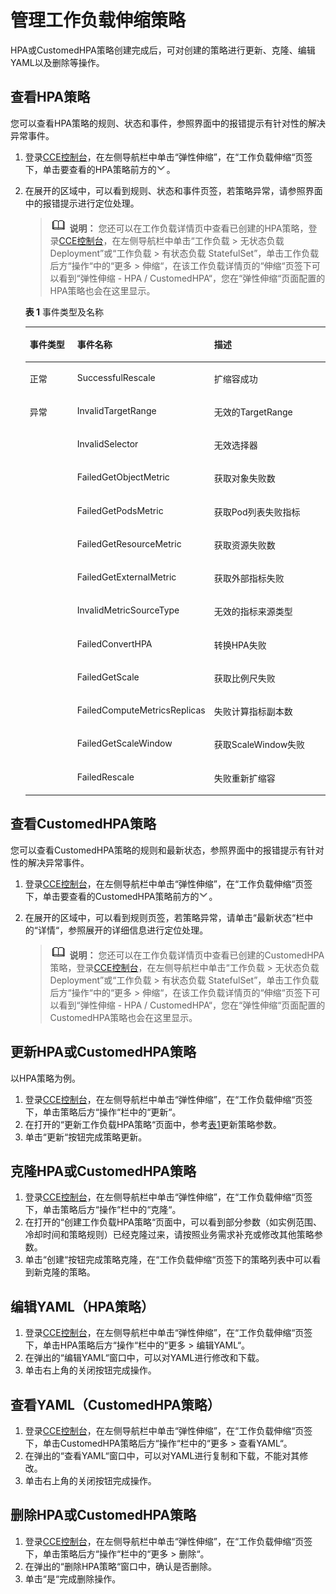# 管理工作负载伸缩策略<a name="cce_01_0083"></a>

HPA或CustomedHPA策略创建完成后，可对创建的策略进行更新、克隆、编辑YAML以及删除等操作。

## 查看HPA策略<a name="section14993443181414"></a>

您可以查看HPA策略的规则、状态和事件，参照界面中的报错提示有针对性的解决异常事件。

1.  登录[CCE控制台](https://console.huaweicloud.com/cce2.0/?utm_source=helpcenter)，在左侧导航栏中单击“弹性伸缩”，在“工作负载伸缩“页签下，单击要查看的HPA策略前方的![](figures/zh-cn_image_0254985211.png)。
2.  在展开的区域中，可以看到规则、状态和事件页签，若策略异常，请参照界面中的报错提示进行定位处理。

    >![](public_sys-resources/icon-note.gif) **说明：** 
    >您还可以在工作负载详情页中查看已创建的HPA策略，登录[CCE控制台](https://console.huaweicloud.com/cce2.0/?utm_source=helpcenter)，在左侧导航栏中单击“工作负载 \> 无状态负载 Deployment”或“工作负载 \> 有状态负载 StatefulSet”，单击工作负载后方“操作“中的“更多 \> 伸缩“，在该工作负载详情页的“伸缩“页签下可以看到“弹性伸缩 - HPA / CustomedHPA“，您在“弹性伸缩“页面配置的HPA策略也会在这里显示。

    **表 1**  事件类型及名称

    <a name="table56931825193212"></a>
    <table><thead align="left"><tr id="row269117254324"><th class="cellrowborder" valign="top" width="17.531753175317533%" id="mcps1.2.4.1.1"><p id="p176911125153211"><a name="p176911125153211"></a><a name="p176911125153211"></a>事件类型</p>
    </th>
    <th class="cellrowborder" valign="top" width="40.94409440944094%" id="mcps1.2.4.1.2"><p id="p76911525153218"><a name="p76911525153218"></a><a name="p76911525153218"></a>事件名称</p>
    </th>
    <th class="cellrowborder" valign="top" width="41.52415241524153%" id="mcps1.2.4.1.3"><p id="p156911325133211"><a name="p156911325133211"></a><a name="p156911325133211"></a>描述</p>
    </th>
    </tr>
    </thead>
    <tbody><tr id="row2692325123216"><td class="cellrowborder" valign="top" width="17.531753175317533%" headers="mcps1.2.4.1.1 "><p id="p1769152583210"><a name="p1769152583210"></a><a name="p1769152583210"></a>正常</p>
    </td>
    <td class="cellrowborder" valign="top" width="40.94409440944094%" headers="mcps1.2.4.1.2 "><p id="p4692725173214"><a name="p4692725173214"></a><a name="p4692725173214"></a>SuccessfulRescale</p>
    </td>
    <td class="cellrowborder" valign="top" width="41.52415241524153%" headers="mcps1.2.4.1.3 "><p id="p1969242553220"><a name="p1969242553220"></a><a name="p1969242553220"></a>扩缩容成功</p>
    </td>
    </tr>
    <tr id="row15692192511329"><td class="cellrowborder" rowspan="12" valign="top" width="17.531753175317533%" headers="mcps1.2.4.1.1 "><p id="p86921225133210"><a name="p86921225133210"></a><a name="p86921225133210"></a>异常</p>
    </td>
    <td class="cellrowborder" valign="top" width="40.94409440944094%" headers="mcps1.2.4.1.2 "><p id="p14692125103210"><a name="p14692125103210"></a><a name="p14692125103210"></a>InvalidTargetRange</p>
    </td>
    <td class="cellrowborder" valign="top" width="41.52415241524153%" headers="mcps1.2.4.1.3 "><p id="p11692172514329"><a name="p11692172514329"></a><a name="p11692172514329"></a>无效的TargetRange</p>
    </td>
    </tr>
    <tr id="row1669211256324"><td class="cellrowborder" valign="top" headers="mcps1.2.4.1.1 "><p id="p10692225173214"><a name="p10692225173214"></a><a name="p10692225173214"></a>InvalidSelector</p>
    </td>
    <td class="cellrowborder" valign="top" headers="mcps1.2.4.1.2 "><p id="p66929256329"><a name="p66929256329"></a><a name="p66929256329"></a>无效选择器</p>
    </td>
    </tr>
    <tr id="row36921525173217"><td class="cellrowborder" valign="top" headers="mcps1.2.4.1.1 "><p id="p12692182515326"><a name="p12692182515326"></a><a name="p12692182515326"></a>FailedGetObjectMetric</p>
    </td>
    <td class="cellrowborder" valign="top" headers="mcps1.2.4.1.2 "><p id="p36921725193219"><a name="p36921725193219"></a><a name="p36921725193219"></a>获取对象失败数</p>
    </td>
    </tr>
    <tr id="row769216258320"><td class="cellrowborder" valign="top" headers="mcps1.2.4.1.1 "><p id="p1369272512320"><a name="p1369272512320"></a><a name="p1369272512320"></a>FailedGetPodsMetric</p>
    </td>
    <td class="cellrowborder" valign="top" headers="mcps1.2.4.1.2 "><p id="p9692325113214"><a name="p9692325113214"></a><a name="p9692325113214"></a>获取Pod列表失败指标</p>
    </td>
    </tr>
    <tr id="row17692925143210"><td class="cellrowborder" valign="top" headers="mcps1.2.4.1.1 "><p id="p196920258323"><a name="p196920258323"></a><a name="p196920258323"></a>FailedGetResourceMetric</p>
    </td>
    <td class="cellrowborder" valign="top" headers="mcps1.2.4.1.2 "><p id="p1369216257321"><a name="p1369216257321"></a><a name="p1369216257321"></a>获取资源失败数</p>
    </td>
    </tr>
    <tr id="row669216253320"><td class="cellrowborder" valign="top" headers="mcps1.2.4.1.1 "><p id="p176922251321"><a name="p176922251321"></a><a name="p176922251321"></a>FailedGetExternalMetric</p>
    </td>
    <td class="cellrowborder" valign="top" headers="mcps1.2.4.1.2 "><p id="p1269242511325"><a name="p1269242511325"></a><a name="p1269242511325"></a>获取外部指标失败</p>
    </td>
    </tr>
    <tr id="row869212503211"><td class="cellrowborder" valign="top" headers="mcps1.2.4.1.1 "><p id="p369212583219"><a name="p369212583219"></a><a name="p369212583219"></a>InvalidMetricSourceType</p>
    </td>
    <td class="cellrowborder" valign="top" headers="mcps1.2.4.1.2 "><p id="p15692152519329"><a name="p15692152519329"></a><a name="p15692152519329"></a>无效的指标来源类型</p>
    </td>
    </tr>
    <tr id="row11692142513324"><td class="cellrowborder" valign="top" headers="mcps1.2.4.1.1 "><p id="p469262553220"><a name="p469262553220"></a><a name="p469262553220"></a>FailedConvertHPA</p>
    </td>
    <td class="cellrowborder" valign="top" headers="mcps1.2.4.1.2 "><p id="p19692725123218"><a name="p19692725123218"></a><a name="p19692725123218"></a>转换HPA失败</p>
    </td>
    </tr>
    <tr id="row1469282513323"><td class="cellrowborder" valign="top" headers="mcps1.2.4.1.1 "><p id="p1369216256328"><a name="p1369216256328"></a><a name="p1369216256328"></a>FailedGetScale</p>
    </td>
    <td class="cellrowborder" valign="top" headers="mcps1.2.4.1.2 "><p id="p1369212563217"><a name="p1369212563217"></a><a name="p1369212563217"></a>获取比例尺失败</p>
    </td>
    </tr>
    <tr id="row186921525183211"><td class="cellrowborder" valign="top" headers="mcps1.2.4.1.1 "><p id="p1769211256328"><a name="p1769211256328"></a><a name="p1769211256328"></a>FailedComputeMetricsReplicas</p>
    </td>
    <td class="cellrowborder" valign="top" headers="mcps1.2.4.1.2 "><p id="p7692192503219"><a name="p7692192503219"></a><a name="p7692192503219"></a>失败计算指标副本数</p>
    </td>
    </tr>
    <tr id="row176931225143214"><td class="cellrowborder" valign="top" headers="mcps1.2.4.1.1 "><p id="p106921025173215"><a name="p106921025173215"></a><a name="p106921025173215"></a>FailedGetScaleWindow</p>
    </td>
    <td class="cellrowborder" valign="top" headers="mcps1.2.4.1.2 "><p id="p14693142523215"><a name="p14693142523215"></a><a name="p14693142523215"></a>获取ScaleWindow失败</p>
    </td>
    </tr>
    <tr id="row19693132523211"><td class="cellrowborder" valign="top" headers="mcps1.2.4.1.1 "><p id="p3693102520327"><a name="p3693102520327"></a><a name="p3693102520327"></a>FailedRescale</p>
    </td>
    <td class="cellrowborder" valign="top" headers="mcps1.2.4.1.2 "><p id="p46931255327"><a name="p46931255327"></a><a name="p46931255327"></a>失败重新扩缩容</p>
    </td>
    </tr>
    </tbody>
    </table>


## 查看CustomedHPA策略<a name="section5995114391416"></a>

您可以查看CustomedHPA策略的规则和最新状态，参照界面中的报错提示有针对性的解决异常事件。

1.  登录[CCE控制台](https://console.huaweicloud.com/cce2.0/?utm_source=helpcenter)，在左侧导航栏中单击“弹性伸缩”，在“工作负载伸缩“页签下，单击要查看的CustomedHPA策略前方的![](figures/zh-cn_image_0254985212.png)。
2.  在展开的区域中，可以看到规则页签，若策略异常，请单击“最新状态“栏中的“详情“，参照展开的详细信息进行定位处理。

    >![](public_sys-resources/icon-note.gif) **说明：** 
    >您还可以在工作负载详情页中查看已创建的CustomedHPA策略，登录[CCE控制台](https://console.huaweicloud.com/cce2.0/?utm_source=helpcenter)，在左侧导航栏中单击“工作负载 \> 无状态负载 Deployment”或“工作负载 \> 有状态负载 StatefulSet”，单击工作负载后方“操作“中的“更多 \> 伸缩“，在该工作负载详情页的“伸缩“页签下可以看到“弹性伸缩 - HPA / CustomedHPA“，您在“弹性伸缩“页面配置的CustomedHPA策略也会在这里显示。


## 更新HPA或CustomedHPA策略<a name="section119901143111420"></a>

以HPA策略为例。

1.  登录[CCE控制台](https://console.huaweicloud.com/cce2.0/?utm_source=helpcenter)，在左侧导航栏中单击“弹性伸缩”，在“工作负载伸缩“页签下，单击策略后方“操作“栏中的“更新“。
2.  在打开的“更新工作负载HPA策略“页面中，参考[表1](创建工作负载伸缩策略.md#table8638121213265)更新策略参数。
3.  单击“更新“按钮完成策略更新。

## 克隆HPA或CustomedHPA策略<a name="section6849014101719"></a>

1.  登录[CCE控制台](https://console.huaweicloud.com/cce2.0/?utm_source=helpcenter)，在左侧导航栏中单击“弹性伸缩”，在“工作负载伸缩“页签下，单击策略后方“操作“栏中的“克隆“。
2.  在打开的“创建工作负载HPA策略“页面中，可以看到部分参数（如实例范围、冷却时间和策略规则）已经克隆过来，请按照业务需求补充或修改其他策略参数。
3.  单击“创建“按钮完成策略克隆，在“工作负载伸缩“页签下的策略列表中可以看到新克隆的策略。

## 编辑YAML（HPA策略）<a name="section14894314131710"></a>

1.  登录[CCE控制台](https://console.huaweicloud.com/cce2.0/?utm_source=helpcenter)，在左侧导航栏中单击“弹性伸缩”，在“工作负载伸缩“页签下，单击HPA策略后方“操作“栏中的“更多 \> 编辑YAML“。
2.  在弹出的“编辑YAML“窗口中，可以对YAML进行修改和下载。
3.  单击右上角的关闭按钮完成操作。

## 查看YAML（CustomedHPA策略）<a name="section8346124712170"></a>

1.  登录[CCE控制台](https://console.huaweicloud.com/cce2.0/?utm_source=helpcenter)，在左侧导航栏中单击“弹性伸缩”，在“工作负载伸缩“页签下，单击CustomedHPA策略后方“操作“栏中的“更多 \> 查看YAML“。
2.  在弹出的“查看YAML“窗口中，可以对YAML进行复制和下载，不能对其修改。
3.  单击右上角的关闭按钮完成操作。

## 删除HPA或CustomedHPA策略<a name="section13361947161717"></a>

1.  登录[CCE控制台](https://console.huaweicloud.com/cce2.0/?utm_source=helpcenter)，在左侧导航栏中单击“弹性伸缩”，在“工作负载伸缩“页签下，单击策略后方“操作“栏中的“更多 \> 删除“。
2.  在弹出的“删除HPA策略“窗口中，确认是否删除。
3.  单击“是“完成删除操作。

